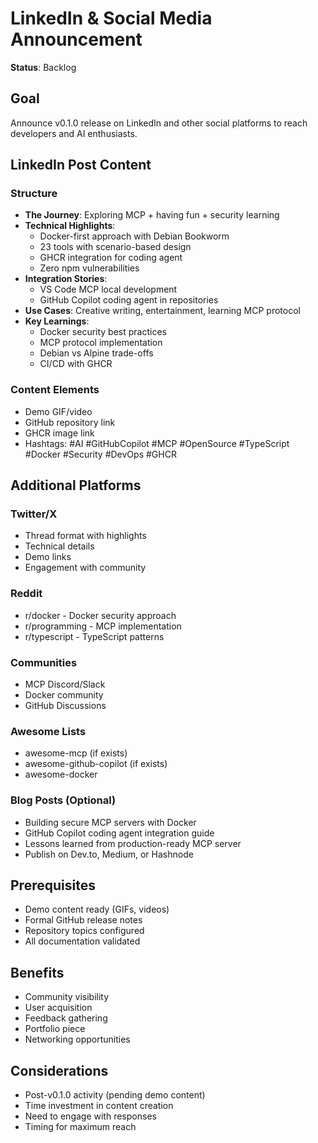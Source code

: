 # LinkedIn & Social Media Announcement

**Status**: Backlog

## Goal

Announce v0.1.0 release on LinkedIn and other social platforms to reach developers and AI enthusiasts.

## LinkedIn Post Content

### Structure
- **The Journey**: Exploring MCP + having fun + security learning
- **Technical Highlights**:
  - Docker-first approach with Debian Bookworm
  - 23 tools with scenario-based design
  - GHCR integration for coding agent
  - Zero npm vulnerabilities
- **Integration Stories**:
  - VS Code MCP local development
  - GitHub Copilot coding agent in repositories
- **Use Cases**: Creative writing, entertainment, learning MCP protocol
- **Key Learnings**:
  - Docker security best practices
  - MCP protocol implementation
  - Debian vs Alpine trade-offs
  - CI/CD with GHCR

### Content Elements
- Demo GIF/video
- GitHub repository link
- GHCR image link
- Hashtags: #AI #GitHubCopilot #MCP #OpenSource #TypeScript #Docker #Security #DevOps #GHCR

## Additional Platforms

### Twitter/X
- Thread format with highlights
- Technical details
- Demo links
- Engagement with community

### Reddit
- r/docker - Docker security approach
- r/programming - MCP implementation
- r/typescript - TypeScript patterns

### Communities
- MCP Discord/Slack
- Docker community
- GitHub Discussions

### Awesome Lists
- awesome-mcp (if exists)
- awesome-github-copilot (if exists)
- awesome-docker

### Blog Posts (Optional)
- Building secure MCP servers with Docker
- GitHub Copilot coding agent integration guide
- Lessons learned from production-ready MCP server
- Publish on Dev.to, Medium, or Hashnode

## Prerequisites

- Demo content ready (GIFs, videos)
- Formal GitHub release notes
- Repository topics configured
- All documentation validated

## Benefits

- Community visibility
- User acquisition
- Feedback gathering
- Portfolio piece
- Networking opportunities

## Considerations

- Post-v0.1.0 activity (pending demo content)
- Time investment in content creation
- Need to engage with responses
- Timing for maximum reach
